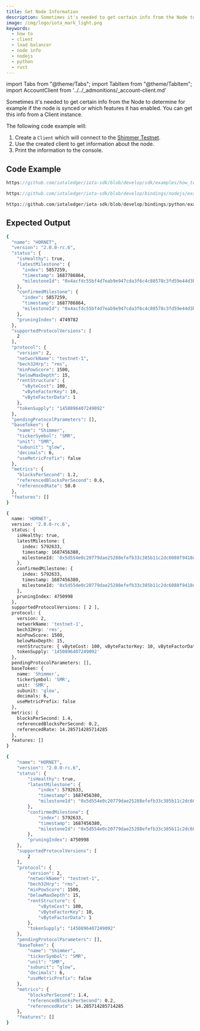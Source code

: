 ```yaml
---
title: Get Node Information
description: Sometimes it's needed to get certain info from the Node to determine for example if the node is synced or which features it has enabled. You can get this info from a Client instance.
image: /img/logo/iota_mark_light.png
keywords:
  - how to
  - client
  - load balancer
  - node info
  - nodejs
  - python
  - rust
---
```


import Tabs from "@theme/Tabs";
import TabItem from "@theme/TabItem";
import AccountClient from '../../\_admonitions/\_account-client.md'

Sometimes it's needed to get certain info from the Node to determine for example if the node is synced or which features it has enabled. You can get this info from a Client instance.

<AccountClient/>

The following code example will:

1. Create a `Client` which will connect to the [Shimmer Testnet](https://api.testnet.shimmer.network).
2. Use the created client to get information about the node.
3. Print the information to the console.

## Code Example

<Tabs groupId="language" queryString>
<TabItem value="rust" label="Rust">

```rust reference
https://github.com/iotaledger/iota-sdk/blob/develop/sdk/examples/how_tos/client/get_info.rs
```

</TabItem>
<TabItem value="node" label="Node.js">

```typescript reference
https://github.com/iotaledger/iota-sdk/blob/develop/bindings/nodejs/examples/how_tos/client/get-info.ts
```

</TabItem>
<TabItem value="python" label="Python">

```python reference
https://github.com/iotaledger/iota-sdk/blob/develop/bindings/python/examples/how_tos/client/get_info.py
```

</TabItem>
</Tabs>

## Expected Output

<Tabs groupId="language" queryString>
<TabItem value="rust" label="Rust">

```bash
{
  "name": "HORNET",
  "version": "2.0.0-rc.6",
  "status": {
    "isHealthy": true,
    "latestMilestone": {
      "index": 5857259,
      "timestamp": 1687786864,
      "milestoneId": "0x4acfdc55bf4d7eab9e947cda3f6c4c88578c3fd59e44d3b461b706ef73186622"
    },
    "confirmedMilestone": {
      "index": 5857259,
      "timestamp": 1687786864,
      "milestoneId": "0x4acfdc55bf4d7eab9e947cda3f6c4c88578c3fd59e44d3b461b706ef73186622"
    },
    "pruningIndex": 4749782
  },
  "supportedProtocolVersions": [
    2
  ],
  "protocol": {
    "version": 2,
    "networkName": "testnet-1",
    "bech32Hrp": "rms",
    "minPowScore": 1500,
    "belowMaxDepth": 15,
    "rentStructure": {
      "vByteCost": 100,
      "vByteFactorKey": 10,
      "vByteFactorData": 1
    },
    "tokenSupply": "1450896407249092"
  },
  "pendingProtocolParameters": [],
  "baseToken": {
    "name": "Shimmer",
    "tickerSymbol": "SMR",
    "unit": "SMR",
    "subunit": "glow",
    "decimals": 6,
    "useMetricPrefix": false
  },
  "metrics": {
    "blocksPerSecond": 1.2,
    "referencedBlocksPerSecond": 0.6,
    "referencedRate": 50.0
  },
  "features": []
}
```

</TabItem>
<TabItem value="node" label="Node.js">

```bash
{
  name: 'HORNET',
  version: '2.0.0-rc.6',
  status: {
    isHealthy: true,
    latestMilestone: {
      index: 5792633,
      timestamp: 1687456380,
      milestoneId: '0x5d554e0c20779dae25288efefb33c385b11c2dc6088f9418d3a1fececa1385fc'
    },
    confirmedMilestone: {
      index: 5792633,
      timestamp: 1687456380,
      milestoneId: '0x5d554e0c20779dae25288efefb33c385b11c2dc6088f9418d3a1fececa1385fc'
    },
    pruningIndex: 4750998
  },
  supportedProtocolVersions: [ 2 ],
  protocol: {
    version: 2,
    networkName: 'testnet-1',
    bech32Hrp: 'rms',
    minPowScore: 1500,
    belowMaxDepth: 15,
    rentStructure: { vByteCost: 100, vByteFactorKey: 10, vByteFactorData: 1 },
    tokenSupply: '1450896407249092'
  },
  pendingProtocolParameters: [],
  baseToken: {
    name: 'Shimmer',
    tickerSymbol: 'SMR',
    unit: 'SMR',
    subunit: 'glow',
    decimals: 6,
    useMetricPrefix: false
  },
  metrics: {
    blocksPerSecond: 1.4,
    referencedBlocksPerSecond: 0.2,
    referencedRate: 14.285714285714285
  },
  features: []
}
```

</TabItem>
<TabItem value="python" label="Python">

```bash
{
    "name": "HORNET",
    "version": "2.0.0-rc.6",
    "status": {
        "isHealthy": true,
        "latestMilestone": {
            "index": 5792633,
            "timestamp": 1687456380,
            "milestoneId": "0x5d554e0c20779dae25288efefb33c385b11c2dc6088f9418d3a1fececa1385fc"
        },
        "confirmedMilestone": {
            "index": 5792633,
            "timestamp": 1687456380,
            "milestoneId": "0x5d554e0c20779dae25288efefb33c385b11c2dc6088f9418d3a1fececa1385fc"
        },
        "pruningIndex": 4750998
    },
    "supportedProtocolVersions": [
        2
    ],
    "protocol": {
        "version": 2,
        "networkName": "testnet-1",
        "bech32Hrp": "rms",
        "minPowScore": 1500,
        "belowMaxDepth": 15,
        "rentStructure": {
            "vByteCost": 100,
            "vByteFactorKey": 10,
            "vByteFactorData": 1
        },
        "tokenSupply": "1450896407249092"
    },
    "pendingProtocolParameters": [],
    "baseToken": {
        "name": "Shimmer",
        "tickerSymbol": "SMR",
        "unit": "SMR",
        "subunit": "glow",
        "decimals": 6,
        "useMetricPrefix": false
    },
    "metrics": {
        "blocksPerSecond": 1.4,
        "referencedBlocksPerSecond": 0.2,
        "referencedRate": 14.285714285714285
    },
    "features": []
}
```

</TabItem>
</Tabs>
